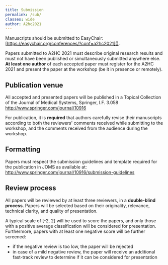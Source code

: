 ```yaml
---
title: Submission
permalink: /sub/
classes: wide
author: A2hc2021
---
```


Manuscripts should be submitted to EasyChair: [https://easychair.org/conferences/?conf=a2hc2021]().

Papers submitted to A2HC 2021 must describe original research results and must not have been published or simultaneously submitted anywhere else.
**At least one author** of each accepted paper must register for the A2HC 2021 and present the paper at the workshop (be it in presence or remotely).

## Publication venue

All accepted and presented papers will be published in a
Topical Collection of the Journal of Medical Systems, Springer, I.F. 3.058 
http://www.springer.com/journal/10916

For publication, it is **required** that authors carefully revise their manuscripts according to both the reviewers' comments received while submitting to the workshop, and the comments received from the audience during the workshop. 

## Formatting

Papers must respect the submission guidelines and template required for the publication in JOMS as available at:
http://www.springer.com/journal/10916/submission-guidelines

## Review process

All papers will be reviewed by at least three reviewers, in a **double-blind process**.
Papers will be selected based on their originality, relevance, technical clarity, and quality of presentation.

A typical scale of [-2, 2] will be used to score the papers, and only those with a positive average classification will be considered for presentation.
Furthermore, papers with at least one negative score will be further screened:
 - if the negative review is too low, the paper will be rejected
 - in case of a mild negative review, the paper will receive an additional fast-track review to determine if it can be considered for presentation 
